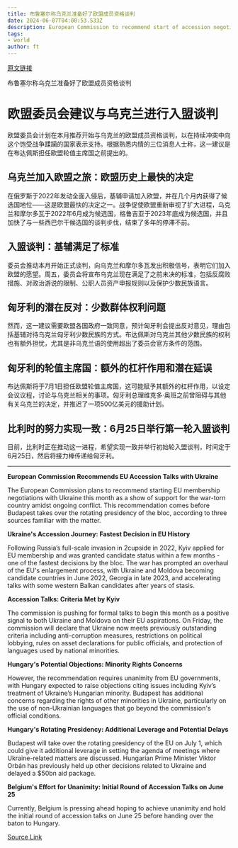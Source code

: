 ```yaml
---
title: 布鲁塞尔称乌克兰准备好了欧盟成员资格谈判
date: 2024-06-07T04:00:53.533Z
description: European Commission to recommend start of accession negotiations this month but Hungary could cause delays
tags: 
- world
author: ft
---
```


[原文链接](https://ft.com/content/a3b02cd2-267f-4633-80a7-c88f2bb2fa87)

布鲁塞尔称乌克兰准备好了欧盟成员资格谈判

# 欧盟委员会建议与乌克兰进行入盟谈判

欧盟委员会计划在本月推荐开始与乌克兰的欧盟成员资格谈判，以在持续冲突中向这个饱受战争蹂躏的国家表示支持。根据熟悉内情的三位消息人士称，这一建议是在布达佩斯担任欧盟轮值主席国之前提出的。

## 乌克兰加入欧盟之旅：欧盟历史上最快的决定

在俄罗斯于2022年发动全面入侵后，基辅申请加入欧盟，并在几个月内获得了候选国地位——这是欧盟最快的决定之一。战争促使欧盟重新审视了扩大进程，乌克兰和摩尔多瓦于2022年6月成为候选国，格鲁吉亚于2023年底成为候选国，并且加快了与一些西巴尔干候选国的谈判步伐，结束了多年的停滞不前。

## 入盟谈判：基辅满足了标准

委员会推动本月开始正式谈判，向乌克兰和摩尔多瓦发出积极信号，表明它们加入欧盟的愿望。周五，委员会将宣布乌克兰现在满足了之前未决的标准，包括反腐败措施、对政治游说的限制、公职人员资产申报规则以及保护少数民族语言。

## 匈牙利的潜在反对：少数群体权利问题

然而，这一建议需要欧盟各国政府一致同意，预计匈牙利会提出反对意见，理由包括基辅对待乌克兰匈牙利少数民族的方式。布达佩斯对乌克兰其他少数民族的权利也有额外担忧，尤其是非乌克兰语的使用超出了委员会官方条件的范围。

## 匈牙利的轮值主席国：额外的杠杆作用和潜在延误

布达佩斯将于7月1日担任欧盟轮值主席国，这可能赋予其额外的杠杆作用，以设定会议议程，讨论与乌克兰相关的事项。匈牙利总理维克多·奥班之前曾阻碍与其他有关乌克兰的决定，并推迟了一项500亿美元的援助计划。

## 比利时的努力实现一致：6月25日举行第一轮入盟谈判

目前，比利时正在推动这一进程，希望实现一致并举行初始轮入盟谈判，时间定于6月25日，然后将接力棒传递给匈牙利。

---

 **European Commission Recommends EU Accession Talks with Ukraine**

The European Commission plans to recommend starting EU membership negotiations with Ukraine this month as a show of support for the war-torn country amidst ongoing conflict. This recommendation comes before Budapest takes over the rotating presidency of the bloc, according to three sources familiar with the matter. 

**Ukraine's Accession Journey: Fastest Decision in EU History**

Following Russia’s full-scale invasion in 2cupside in 2022, Kyiv applied for EU membership and was granted candidate status within a few months - one of the fastest decisions by the bloc. The war has prompted an overhaul of the EU's enlargement process, with Ukraine and Moldova becoming candidate countries in June 2022, Georgia in late 2023, and accelerating talks with some western Balkan candidates after years of stasis.

**Accession Talks: Criteria Met by Kyiv**

The commission is pushing for formal talks to begin this month as a positive signal to both Ukraine and Moldova on their EU aspirations. On Friday, the commission will declare that Ukraine now meets previously outstanding criteria including anti-corruption measures, restrictions on political lobbying, rules on asset declarations for public officials, and protection of languages used by national minorities.

**Hungary's Potential Objections: Minority Rights Concerns**

However, the recommendation requires unanimity from EU governments, with Hungary expected to raise objections citing issues including Kyiv’s treatment of Ukraine’s Hungarian minority. Budapest has additional concerns regarding the rights of other minorities in Ukraine, particularly on the use of non-Ukrainian languages that go beyond the commission's official conditions.

**Hungary's Rotating Presidency: Additional Leverage and Potential Delays**

Budapest will take over the rotating presidency of the EU on July 1, which could give it additional leverage in setting the agenda of meetings where Ukraine-related matters are discussed. Hungarian Prime Minister Viktor Orbán has previously held up other decisions related to Ukraine and delayed a $50bn aid package.

**Belgium's Effort for Unanimity: Initial Round of Accession Talks on June 25**

Currently, Belgium is pressing ahead hoping to achieve unanimity and hold the initial round of accession talks on June 25 before handing over the baton to Hungary.

[Source Link](https://ft.com/content/a3b02cd2-267f-4633-80a7-c88f2bb2fa87)

